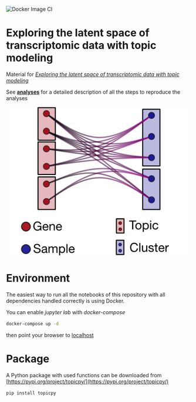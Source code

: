 ![Docker Image CI](https://github.com/fvalle1/topics/workflows/Docker%20Image%20CI/badge.svg)

# Exploring the latent space of transcriptomic data with topic modeling
Material for [*Exploring the latent space of transcriptomic data with topic modeling*](https://www.biorxiv.org/content/10.1101/2024.10.31.621233v1)

See **[analyses](analyses.md)** for a detailed description of all the steps to reproduce the analyses

![bipartite_network](bipartite_network.png)

# Environment
The easiest way to run all the notebooks of this repository with all dependencies handled correctly is using Docker.

You can enable *jupyter lab* with *docker-compose*
```bash
docker-compose up -d
```

then point your browser to [localhost](http://localhost:8888)


# Package
A Python package with used functions can be downloaded from [https://pypi.org/project/topicpy/](https://pypi.org/project/topicpy/)
```bash
pip install topicpy
```
